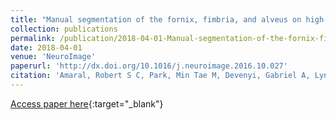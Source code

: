 ```yaml
---
title: "Manual segmentation of the fornix, fimbria, and alveus on high-resolution 3T MRI: Application via fully-automated mapping of the human memory circuit white and grey matter in healthy and pathological aging"
collection: publications
permalink: /publication/2018-04-01-Manual-segmentation-of-the-fornix-fimbria-and-alveus-on-high-resolution-3T-MRI-Application-via-fully-automated-mapping-of-the-human-memory-circuit-white-and-grey-matter-in-healthy-and-pathological-aging
date: 2018-04-01
venue: 'NeuroImage'
paperurl: 'http://dx.doi.org/10.1016/j.neuroimage.2016.10.027'
citation: 'Amaral, Robert S C, Park, Min Tae M, Devenyi, Gabriel A, Lynn, Vivian, Pipitone, Jon, Winterburn, Julie, Chavez, Sofia, Schira, Mark, Lobaugh, Nancy J, Voineskos, Aristotle N, Pruessner, Jens C, Chakravarty, M Mallar, {Alzheimer&apos;s Disease Neuroimaging Initiative}, &quot;Manual segmentation of the fornix, fimbria, and alveus on high-resolution 3T MRI: Application via fully-automated mapping of the human memory circuit white and grey matter in healthy and pathological aging.&quot; NeuroImage, 2018.'
---
```

[Access paper here](http://dx.doi.org/10.1016/j.neuroimage.2016.10.027){:target="_blank"}
